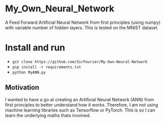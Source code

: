 # My_Own_Neural_Network
A Feed Forward Artificial Neural Network from first principles (using numpy) with variable number of hidden layers. This is tested on the MNIST dataset.

# Install and run
-  ``git clone https://github.com/SirFourier/My-Own-Neural-Network``
-  ``pip install -r requirements.txt``
-  ``python MyANN.py``

## Motivation
I wanted to have a go at creating an Artificial Neural Network (ANN) from first principles to better understand how it works. Therefore, I am not using machine learning libraries such as Tensorflow or PyTorch. This is so I can learn the underlying maths thats involved.

